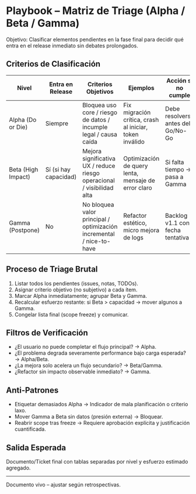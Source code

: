 # Playbook – Matriz de Triage (Alpha / Beta / Gamma)

Objetivo: Clasificar elementos pendientes en la fase final para decidir qué entra en el release inmediato sin debates prolongados.

## Criterios de Clasificación
| Nivel | Entra en Release | Criterios Objetivos | Ejemplos | Acción si no cumple |
|-------|------------------|---------------------|----------|---------------------|
| Alpha (Do or Die) | Siempre | Bloquea uso core / riesgo de datos / incumple legal / causa caída | Fix migración crítica, crash al iniciar, token inválido | Debe resolverse antes del Go/No-Go |
| Beta (High Impact) | Sí (si hay capacidad) | Mejora significativa UX / reduce riesgo operacional / visibilidad alta | Optimización de query lenta, mensaje de error claro | Si falta tiempo → pasa a Gamma |
| Gamma (Postpone) | No | No bloquea valor principal / optimización incremental / nice-to-have | Refactor estético, micro mejora de logs | Backlog v1.1 con fecha tentativa |

## Proceso de Triage Brutal
1. Listar todos los pendientes (issues, notas, TODOs).
2. Asignar criterio objetivo (no subjetivo) a cada ítem.
3. Marcar Alpha inmediatamente; agrupar Beta y Gamma.
4. Recalcular esfuerzo restante: si Beta > capacidad → mover algunos a Gamma.
5. Congelar lista final (scope freeze) y comunicar.

## Filtros de Verificación
- ¿El usuario no puede completar el flujo principal? → Alpha.
- ¿El problema degrada severamente performance bajo carga esperada? → Alpha/Beta.
- ¿La mejora solo acelera un flujo secundario? → Beta/Gamma.
- ¿Refactor sin impacto observable inmediato? → Gamma.

## Anti-Patrones
- Etiquetar demasiados Alpha → Indicador de mala planificación o criterio laxo.
- Mover Gamma a Beta sin datos (presión externa) → Bloquear.
- Reabrir scope tras freeze → Requiere aprobación explícita y justificación cuantificada.

## Salida Esperada
Documento/Ticket final con tablas separadas por nivel y esfuerzo estimado agregado.

---
Documento vivo – ajustar según retrospectivas.
